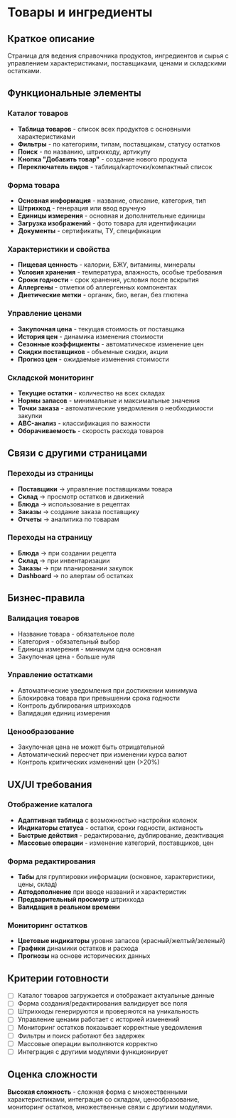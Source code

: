 # Товары и ингредиенты

## Краткое описание

Страница для ведения справочника продуктов, ингредиентов и сырья с управлением характеристиками, поставщиками, ценами и складскими остатками.

## Функциональные элементы

### Каталог товаров

- **Таблица товаров** - список всех продуктов с основными характеристиками
- **Фильтры** - по категориям, типам, поставщикам, статусу остатков
- **Поиск** - по названию, штрихкоду, артикулу
- **Кнопка "Добавить товар"** - создание нового продукта
- **Переключатель видов** - таблица/карточки/компактный список

### Форма товара

- **Основная информация** - название, описание, категория, тип
- **Штрихкод** - генерация или ввод вручную
- **Единицы измерения** - основная и дополнительные единицы
- **Загрузка изображений** - фото товара для идентификации
- **Документы** - сертификаты, ТУ, спецификации

### Характеристики и свойства

- **Пищевая ценность** - калории, БЖУ, витамины, минералы
- **Условия хранения** - температура, влажность, особые требования
- **Сроки годности** - срок хранения, условия после вскрытия
- **Аллергены** - отметки об аллергенных компонентах
- **Диетические метки** - органик, био, веган, без глютена

### Управление ценами

- **Закупочная цена** - текущая стоимость от поставщика
- **История цен** - динамика изменения стоимости
- **Сезонные коэффициенты** - автоматическое изменение цен
- **Скидки поставщиков** - объемные скидки, акции
- **Прогноз цен** - ожидаемые изменения стоимости

### Складской мониторинг

- **Текущие остатки** - количество на всех складах
- **Нормы запасов** - минимальные и максимальные значения
- **Точки заказа** - автоматические уведомления о необходимости закупки
- **ABC-анализ** - классификация по важности
- **Оборачиваемость** - скорость расхода товаров

## Связи с другими страницами

### Переходы из страницы

- **Поставщики** → управление поставщиками товара
- **Склад** → просмотр остатков и движений
- **Блюда** → использование в рецептах
- **Заказы** → создание заказа поставщику
- **Отчеты** → аналитика по товарам

### Переходы на страницу

- **Блюда** → при создании рецепта
- **Склад** → при инвентаризации
- **Заказы** → при планировании закупок
- **Dashboard** → по алертам об остатках

## Бизнес-правила

### Валидация товаров

- Название товара - обязательное поле
- Категория - обязательный выбор
- Единица измерения - минимум одна основная
- Закупочная цена - больше нуля

### Управление остатками

- Автоматические уведомления при достижении минимума
- Блокировка товара при превышении срока годности
- Контроль дублирования штрихкодов
- Валидация единиц измерения

### Ценообразование

- Закупочная цена не может быть отрицательной
- Автоматический пересчет при изменении курса валют
- Контроль критических изменений цен (>20%)

## UX/UI требования

### Отображение каталога

- **Адаптивная таблица** с возможностью настройки колонок
- **Индикаторы статуса** - остатки, сроки годности, активность
- **Быстрые действия** - редактирование, дублирование, деактивация
- **Массовые операции** - изменение категорий, поставщиков, цен

### Форма редактирования

- **Табы** для группировки информации (основное, характеристики, цены, склад)
- **Автодополнение** при вводе названий и характеристик
- **Предварительный просмотр** штрихкода
- **Валидация в реальном времени**

### Мониторинг остатков

- **Цветовые индикаторы** уровня запасов (красный/желтый/зеленый)
- **Графики** динамики остатков и расхода
- **Прогнозы** на основе исторических данных

## Критерии готовности

- [ ] Каталог товаров загружается и отображает актуальные данные
- [ ] Форма создания/редактирования валидирует все поля
- [ ] Штрихкоды генерируются и проверяются на уникальность
- [ ] Управление ценами работает с историей изменений
- [ ] Мониторинг остатков показывает корректные уведомления
- [ ] Фильтры и поиск работают без задержек
- [ ] Массовые операции выполняются корректно
- [ ] Интеграция с другими модулями функционирует

## Оценка сложности

**Высокая сложность** - сложная форма с множественными характеристиками, интеграция со складом, ценообразование, мониторинг остатков, множественные связи с другими модулями.
